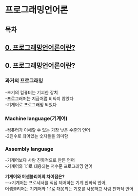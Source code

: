 # 프로그래밍언어론

## 목차

## [0. 프로그래밍언어론이란?](#0-프로그래밍언어론이란)

## 0. 프로그래밍언어론이란?

### 과거의 프로그래밍
-초기의 컴퓨터는 기괴한 장치  
-프로그래머는 지금처럼 비싸지 않았다  
-기계어로 프로그래밍 되었다  

### Machine language(기계어)
-컴퓨터가 이해할 수 있는 가장 낮은 수준의 언어  
-2진수로 되어있는 숫자들을 의미함  

### Assembly language
-기계어보다 사람 친화적으로 만든 언어  
-기계어와 1:1로 대응되는 저수준 프로그래밍 언어  

**기계어와 어셈블리어의 차이점은?**  
-->기계어는 프로세서를 직접 제어하는 기계 친화적 언어,  
   어셈블리어는 기계어와 1:1로 대응되는 기호를 사용하고 사람 친화적 언어